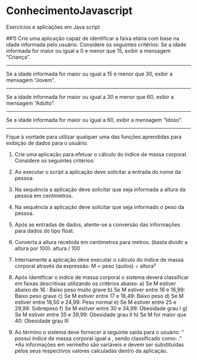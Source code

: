 # ConhecimentoJavascript
Exercícios e aplicações em Java script

##1) Crie uma aplicação capaz de identificar a faixa etária com base na idade informada pelo usuário. Considere os seguintes critérios: 
Se a idade informada for maior ou igual a 0 e menor que 15, exibir a mensagem “Criança”. 
<hr>
Se a idade informada for maior ou igual a 15 e menor que 30, exibir a mensagem “Jovem”. 
<hr>
Se a idade informada for maior ou igual a 30 e menor que 60, exibir a mensagem “Adulto”. 
<hr>
Se a idade informada for maior ou igual a 60, exibir a mensagem “Idoso”. 
<hr>
<p>
Fique à vontade para utilizar qualquer uma das funções aprendidas para exibição de dados 
para o usuário.

1) Crie uma aplicação para efetuar o cálculo do índice de massa corporal. 
Considere os seguintes critérios:

1) Ao executar o script a aplicação deve solicitar a entrada do nome da pessoa. 
2) Na sequência a aplicação deve solicitar que seja informada a altura da pessoa em 
centímetros. 
3) Na sequência a aplicação deve solicitar que seja informado o peso da pessoa. 
4) Após as entradas de dados, atente-se a conversão das informações para dados do tipo 
float. 
5) Converta a altura recebida em centímetros para metros. (basta dividir a altura por 
100). altura / 100
6) Internamente a aplicação deve executar o cálculo do índice de massa corporal através 
da expressão: M = peso (quilos) ÷ altura² 
7) Após identificar o índice de massa corporal o sistema deverá classificar em faixas 
descritivas utilizando os critérios abaixo: 
a) Se M estiver abaixo de 16 : Baixo peso muito grave 
b) Se M estiver entre 16 e 16,99: Baixo peso grave 
c) Se M estiver entre 17 e 18,49: Baixo peso 
d) Se M estiver entre 18,50 e 24,99: Peso normal 
e) Se M estiver entre 25 e 29,99: Sobrepeso 
f) Se M estiver entre 30 e 34,99: Obesidade grau I 
g) Se M estiver entre 35 e 39,99: Obesidade grau II 
h) Se M for maior que 40: Obesidade grau III 
8) Ao término o sistema deve fornecer a seguinte saída para o usuário: 
“<Nome> possui índice de massa corporal igual a <m>, sendo classificado como: 
<classificacao>.” 
*As informações em vermelho são variáveis e devem ser substituídas pelos seus respectivos 
valores calculadas dentro da aplicação.
</p>
